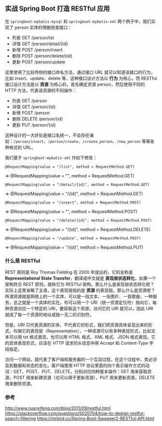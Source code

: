 ## 实战 Spring Boot 打造 RESTful 应用

在 `springboot-mybatis-mysql` 和 `springboot-mybatis-xml` 两个例子中，我们实现了 person 实体的增删改查接口：

* 列表 GET /person/list
* 详情 GET /person/detail/{id}
* 新增 POST /person/insert
* 删除 POST /person/delete/{id}
* 更新 POST /person/update

这里使用了比较传统的接口命名方法，通过接口 URL 就可以知道该接口的行为，比如 insert、update、delete 等，这种接口设计方法以 **行为** 为核心，而 RESTful 接口设计方法是以 **资源** 为核心的，首先确定资源 person，然后使用不同的 HTTP 方法，代表该资源的不同操作：

* 列表 GET /person
* 详情 GET /person/{id}
* 新增 POST /person
* 删除 DELETE /person/{id}
* 更新 PUT /person/{id}

这种设计的一大好处是接口名统一，不会存在诸如：`/person/insert`、`/person/create`、`/create_person`、`/new_person` 等等各种格式的 URL。

我们基于 `springboot-mybatis-xml` 作如下修改：

    @RequestMapping(value = "/list", method = RequestMethod.GET)
=>  @RequestMapping(value = "", method = RequestMethod.GET)

    @RequestMapping(value = "/detail/{id}", method = RequestMethod.GET)
=>  @RequestMapping(value = "/{id}", method = RequestMethod.GET)

    @RequestMapping(value = "/insert", method = RequestMethod.POST)
=>  @RequestMapping(value = "", method = RequestMethod.POST)

    @RequestMapping(value = "/delete/{id}", method = RequestMethod.POST)
=>  @RequestMapping(value = "/{id}", method = RequestMethod.DELETE)

    @RequestMapping(value = "/update", method = RequestMethod.POST)
=>  @RequestMapping(value = "/{id}", method = RequestMethod.PUT)

### 什么是 RESTful

REST 原则是 Roy Thomas Fielding 在 2000 年提出的，它的全称是 **Representational State Transfer**，翻译成中文就是 **表现层状态转化**，如果一个架构符合 REST 原则，就称它为 RESTful 架构。那么什么是表现层状态转化呢？实际上这里省略了主语，这个表现层指的是 **资源** 的表现层。那么什么是资源呢？所谓资源就是网络上的一个实体，可以是一段文本、一张图片、一首歌曲、一种服务，总之就是一个具体的实在。你可以用一个 URI（统一资源定位符）指向它，每种资源对应一个特定的 URI，要获取这个资源，访问它的 URI 就可以，因此 URI 就成了每一个资源的地址或独一无二的识别符。

但是，URI 只代表资源的实体，不代表它的形式，我们把资源具体呈现出来的形式，叫做它的表现层（Representation），一种资源可以有多种表现形式，比如文本可以用 txt 格式表现，也可以用 HTML 格式、XML 格式、JSON 格式表现。它的具体表现形式，应该在 HTTP 请求的头信息中用 Accept 和 Content-Type 字段指定。

访问一个网站，就代表了客户端和服务器的一个互动过程，在这个过程中，势必涉及到数据和状态的变化。客户端使用 HTTP 协议里面的四个表示操作方式的动词：GET、POST、PUT、DELETE，分别对应四种基本操作：GET 用来获取资源，POST 用来新建资源（也可以用于更新资源），PUT 用来更新资源，DELETE 用来删除资源。

### 参考

http://www.ruanyifeng.com/blog/2011/09/restful.html
https://stackoverflow.com/questions/5020704/how-to-design-restful-search-filtering
https://mrbird.cc/Spring-Boot-Swagger2-RESTful-API.html
